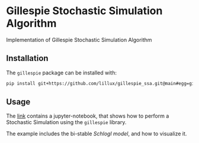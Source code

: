 # Gillespie Stochastic Simulation Algorithm

Implementation of Gillespie Stochastic Simulation Algorithm

## Installation

The `gillespie` package can be installed with:
```bash
pip install git+https://github.com/lillux/gillespie_ssa.git@main#egg=gillespie
```

## Usage

The [link](https://github.com/lillux/gillespie_ssa/blob/main/gillespie.ipynb) contains a jupyter-notebook, that shows how to perform a Stochastic Simulation using the `gillespie` library.

The example includes the bi-stable *Schlogl model*, and how to visualize it.